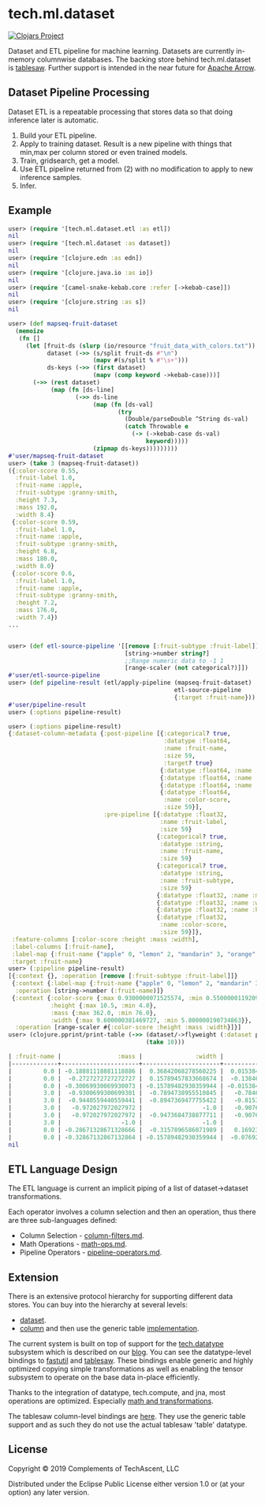 # tech.ml.dataset


[![Clojars Project](https://img.shields.io/clojars/v/techascent/tech.ml.dataset.svg)](https://clojars.org/techascent/tech.ml.dataset)


Dataset and ETL pipeline for machine learning.  Datasets are currently in-memory
columnwise databases.  The backing store behind tech.ml.dataset is
[tablesaw](https://github.com/jtablesaw/tablesaw).  Further support is intended in the
near future for [Apache Arrow](https://github.com/apache/arrow).


## Dataset Pipeline Processing

Dataset ETL is a repeatable processing that stores data so that doing inference later is automatic.

1.  Build your ETL pipeline.
2.  Apply to training dataset.  Result is a new pipeline with things that min,max per column stored or even trained models.
3.  Train, gridsearch, get a model.
4.  Use ETL pipeline returned from (2) with no modification to apply to new inference samples.
5.  Infer.

## Example

```clojure
user> (require '[tech.ml.dataset.etl :as etl])
nil
user> (require '[tech.ml.dataset :as dataset])
nil
user> (require '[clojure.edn :as edn])
nil
user> (require '[clojure.java.io :as io])
nil
user> (require '[camel-snake-kebab.core :refer [->kebab-case]])
nil
user> (require '[clojure.string :as s])
nil

user> (def mapseq-fruit-dataset
  (memoize
   (fn []
     (let [fruit-ds (slurp (io/resource "fruit_data_with_colors.txt"))
           dataset (->> (s/split fruit-ds #"\n")
                        (mapv #(s/split % #"\s+")))
           ds-keys (->> (first dataset)
                        (mapv (comp keyword ->kebab-case)))]
       (->> (rest dataset)
            (map (fn [ds-line]
                   (->> ds-line
                        (map (fn [ds-val]
                               (try
                                 (Double/parseDouble ^String ds-val)
                                 (catch Throwable e
                                   (-> (->kebab-case ds-val)
                                       keyword)))))
                        (zipmap ds-keys)))))))))
#'user/mapseq-fruit-dataset
user> (take 3 (mapseq-fruit-dataset))
({:color-score 0.55,
  :fruit-label 1.0,
  :fruit-name :apple,
  :fruit-subtype :granny-smith,
  :height 7.3,
  :mass 192.0,
  :width 8.4}
 {:color-score 0.59,
  :fruit-label 1.0,
  :fruit-name :apple,
  :fruit-subtype :granny-smith,
  :height 6.8,
  :mass 180.0,
  :width 8.0}
 {:color-score 0.6,
  :fruit-label 1.0,
  :fruit-name :apple,
  :fruit-subtype :granny-smith,
  :height 7.2,
  :mass 176.0,
  :width 7.4})
...


user> (def etl-source-pipeline '[[remove [:fruit-subtype :fruit-label]]
                                 [string->number string?]
                                 ;;Range numeric data to -1 1
                                 [range-scaler (not categorical?)]])
#'user/etl-source-pipeline
user> (def pipeline-result (etl/apply-pipeline (mapseq-fruit-dataset)
                                               etl-source-pipeline
                                               {:target :fruit-name}))
#'user/pipeline-result
user> (:options pipeline-result)

user> (:options pipeline-result)
{:dataset-column-metadata {:post-pipeline [{:categorical? true,
                                            :datatype :float64,
                                            :name :fruit-name,
                                            :size 59,
                                            :target? true}
                                           {:datatype :float64, :name :mass, :size 59}
                                           {:datatype :float64, :name :width, :size 59}
                                           {:datatype :float64, :name :height, :size 59}
                                           {:datatype :float64,
                                            :name :color-score,
                                            :size 59}],
                           :pre-pipeline [{:datatype :float32,
                                           :name :fruit-label,
                                           :size 59}
                                          {:categorical? true,
                                           :datatype :string,
                                           :name :fruit-name,
                                           :size 59}
                                          {:categorical? true,
                                           :datatype :string,
                                           :name :fruit-subtype,
                                           :size 59}
                                          {:datatype :float32, :name :mass, :size 59}
                                          {:datatype :float32, :name :width, :size 59}
                                          {:datatype :float32, :name :height, :size 59}
                                          {:datatype :float32,
                                           :name :color-score,
                                           :size 59}]},
 :feature-columns [:color-score :height :mass :width],
 :label-columns [:fruit-name],
 :label-map {:fruit-name {"apple" 0, "lemon" 2, "mandarin" 3, "orange" 1}},
 :target :fruit-name}
user> (:pipeline pipeline-result)
[{:context {}, :operation [remove [:fruit-subtype :fruit-label]]}
 {:context {:label-map {:fruit-name {"apple" 0, "lemon" 2, "mandarin" 3, "orange" 1}}},
  :operation [string->number (:fruit-name)]}
 {:context {:color-score {:max 0.9300000071525574, :min 0.550000011920929},
            :height {:max 10.5, :min 4.0},
            :mass {:max 362.0, :min 76.0},
            :width {:max 9.600000381469727, :min 5.800000190734863}},
  :operation [range-scaler #{:color-score :height :mass :width}]}]
user> (clojure.pprint/print-table (->> (dataset/->flyweight (:dataset pipeline-result))
                                       (take 10)))

| :fruit-name |                :mass |               :width |               :height |        :color-score |
|-------------+----------------------+----------------------+-----------------------+---------------------|
|         0.0 | -0.18881118881118886 |  0.36842068278560225 |  0.015384674072265625 |                -1.0 |
|         0.0 |  -0.2727272727272727 |  0.15789457833668674 |  -0.13846147977388823 |  -0.789473882342312 |
|         0.0 | -0.30069930069930073 | -0.15789482930359944 | -0.015384674072265625 | -0.7368420392192294 |
|         3.0 |  -0.9300699300699301 |  -0.7894738955510845 |   -0.7846154433030348 | 0.31578949019519276 |
|         3.0 |  -0.9440559440559441 |  -0.8947369477755422 |   -0.8153846447284405 |  0.2631579607807706 |
|         3.0 |   -0.972027972027972 |                 -1.0 |   -0.9076922490046575 | 0.15789458824326608 |
|         3.0 |   -0.972027972027972 |  -0.9473684738877711 |   -0.9076922490046575 |  0.3684210196096147 |
|         3.0 |                 -1.0 |                 -1.0 |                  -1.0 |  0.3684210196096147 |
|         0.0 | -0.28671328671328666 |  -0.3157896586071989 |   0.16923082791841937 |   0.947368470585578 |
|         0.0 | -0.32867132867132864 | -0.15789482930359944 |  -0.07692307692307687 |  0.7894735686336514 |
nil
```


## ETL Language Design


The ETL language is current an implicit piping of a list of dataset->dataset transformations.

Each operator involves a column selection and then an operation, thus there are three sub-languages defined:


* Column Selection - [column-filters.md](docs/column-filters.md).
* Math Operations - [math-ops.md](docs/math-ops.md).
* Pipeline Operators - [pipeline-operators.md](docs/pipeline-operators.md).


## Extension


There is an extensive protocol hierarchy for supporting different data stores.  You can buy into the hierarchy at
several levels:

* [dataset](src/tech/ml/protocols/dataset.clj).
* [column](src/tech/ml/protocols/column.clj) and then use the generic table
  [implementation](src/ml/tech/dataset/generic_columnar_dataset.clj).


The current system is built on top of support for the [tech.datatype](https://github.com/techascent/tech.datatype) subsystem
which is described on our [blog](http://techascent.com/blog/datatype-library.html).  You can see the datatype-level bindings
to [fastutil](src/tech/libs/tablesaw/datatype/fastutil.clj) and [tablesaw](src/tech/libs/tablesaw/datatype/tablesaw.clj).  These bindings enable generic and highly optimized copying simple transformations as well as enabling the tensor subsystem to operate
on the base data in-place efficiently.


Thanks to the integration of datatype, tech.compute, and jna, most operations are
optimized.  Especially [math and transformations](https://github.com/techascent/tech.ml.dataset/blob/9739d72a81350ae5b8688ee9109290a04586b772/src/tech/ml/dataset/etl/pipeline_operators.clj#L228).

The tablesaw column-level bindings are [here](src/tech/libs/tablesaw.clj).  They use the generic table support and as
such they do not use the actual tablesaw 'table' datatype.


## License

Copyright © 2019 Complements of TechAscent, LLC

Distributed under the Eclipse Public License either version 1.0 or (at
your option) any later version.
